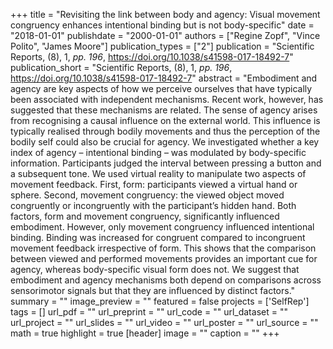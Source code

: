 +++
title = "Revisiting the link between body and agency: Visual movement congruency enhances intentional binding but is not body-specific"
date = "2018-01-01"
publishdate = "2000-01-01"
authors = ["Regine Zopf", "Vince Polito", "James Moore"]
publication_types = ["2"]
publication = "Scientific Reports, (8), 1, _pp. 196_, https://doi.org/10.1038/s41598-017-18492-7"
publication_short = "Scientific Reports, (8), 1, _pp. 196_, https://doi.org/10.1038/s41598-017-18492-7"
abstract = "Embodiment and agency are key aspects of how we perceive ourselves that have typically been associated with independent mechanisms. Recent work, however, has suggested that these mechanisms are related. The sense of agency arises from recognising a causal influence on the external world. This influence is typically realised through bodily movements and thus the perception of the bodily self could also be crucial for agency. We investigated whether a key index of agency – intentional binding – was modulated by body-specific information. Participants judged the interval between pressing a button and a subsequent tone. We used virtual reality to manipulate two aspects of movement feedback. First, form: participants viewed a virtual hand or sphere. Second, movement congruency: the viewed object moved congruently or incongruently with the participant’s hidden hand. Both factors, form and movement congruency, significantly influenced embodiment. However, only movement congruency influenced intentional binding. Binding was increased for congruent compared to incongruent movement feedback irrespective of form. This shows that the comparison between viewed and performed movements provides an important cue for agency, whereas body-specific visual form does not. We suggest that embodiment and agency mechanisms both depend on comparisons across sensorimotor signals but that they are influenced by distinct factors."
summary = ""
image_preview = ""
featured = false
projects = ['SelfRep']
tags = []
url_pdf = ""
url_preprint = ""
url_code = ""
url_dataset = ""
url_project = ""
url_slides = ""
url_video = ""
url_poster = ""
url_source = ""
math = true
highlight = true
[header]
image = ""
caption = ""
+++
